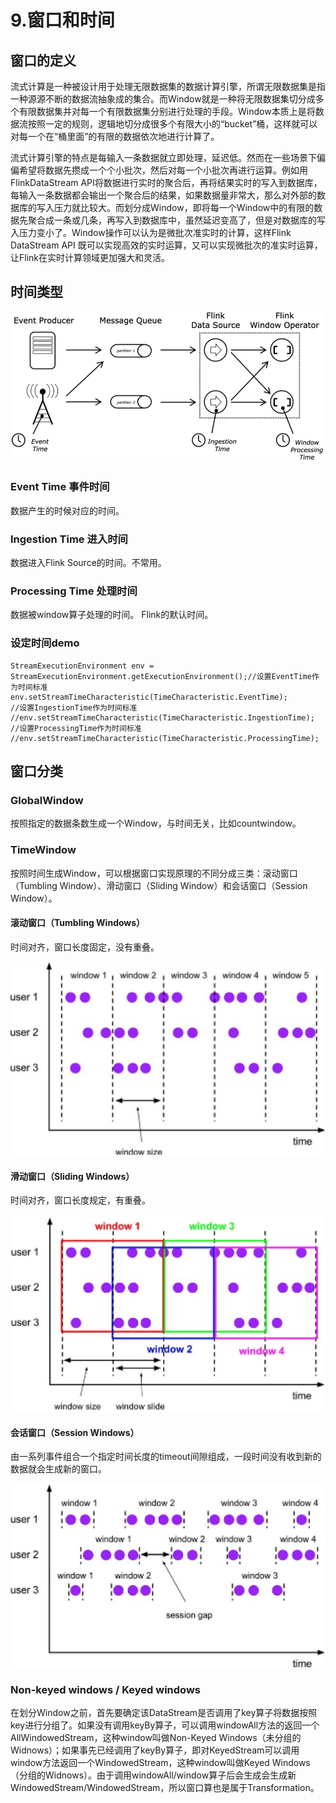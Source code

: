 # 9.窗口和时间

## 窗口的定义

流式计算是一种被设计用于处理无限数据集的数据计算引擎，所谓无限数据集是指一种源源不断的数据流抽象成的集合。而Window就是一种将无限数据集切分成多个有限数据集并对每一个有限数据集分别进行处理的手段。Window本质上是将数据流按照一定的规则，逻辑地切分成很多个有限大小的“bucket”桶，这样就可以对每一个在“桶里面”的有限的数据依次地进行计算了。

流式计算引擎的特点是每输入一条数据就立即处理，延迟低。然而在一些场景下偏偏希望将数据先攒成一个个小批次，然后对每一个小批次再进行运算。例如用FlinkDataStream API将数据进行实时的聚合后，再将结果实时的写入到数据库，每输入一条数据都会输出一个聚合后的结果，如果数据量非常大，那么对外部的数据库的写入压力就比较大。而划分成Window，即将每一个Window中的有限的数据先聚合成一条或几条，再写入到数据库中，虽然延迟变高了，但是对数据库的写入压力变小了。Window操作可以认为是微批次准实时的计算，这样Flink DataStream API 既可以实现高效的实时运算，又可以实现微批次的准实时运算，让Flink在实时计算领域更加强大和灵活。

## 时间类型

![](Images/14.png)

### Event Time 事件时间
数据产生的时候对应的时间。

### Ingestion Time 进入时间
数据进入Flink Source的时间。不常用。

### Processing Time 处理时间
数据被window算子处理的时间。 Flink的默认时间。

### 设定时间demo

	StreamExecutionEnvironment env = StreamExecutionEnvironment.getExecutionEnvironment();//设置EventTime作为时间标准
	env.setStreamTimeCharacteristic(TimeCharacteristic.EventTime);
	//设置IngestionTime作为时间标准
	//env.setStreamTimeCharacteristic(TimeCharacteristic.IngestionTime);
	//设置ProcessingTime作为时间标准
	//env.setStreamTimeCharacteristic(TimeCharacteristic.ProcessingTime);

## 窗口分类

### GlobalWindow

按照指定的数据条数生成一个Window，与时间无关，比如countwindow。

### TimeWindow

按照时间生成Window，可以根据窗口实现原理的不同分成三类：滚动窗口（Tumbling Window）、滑动窗口（Sliding Window）和会话窗口（Session Window）。

#### 滚动窗口（Tumbling Windows）

时间对齐，窗口长度固定，没有重叠。

![](Images/15.png)

#### 滑动窗口（Sliding Windows）

时间对齐，窗口长度规定，有重叠。

![](Images/16.png)

#### 会话窗口（Session Windows）

由一系列事件组合一个指定时间长度的timeout间隙组成，一段时间没有收到新的数据就会生成新的窗口。

![](Images/17.png)

### Non-keyed windows  /  Keyed windows

在划分Window之前，首先要确定该DataStream是否调用了key算子将数据按照key进行分组了。如果没有调用keyBy算子，可以调用windowAll方法的返回一个AllWindowedStream，这种window叫做Non-Keyed Windows（未分组的Widnows）；如果事先已经调用了keyBy算子，即对KeyedStream可以调用window方法返回一个WindowedStream，这种window叫做Keyed Windows（分组的Widnows）。由于调用windowAll/window算子后会生成会生成新WindowedStream/WindowedStream，所以窗口算也是属于Transformation。




